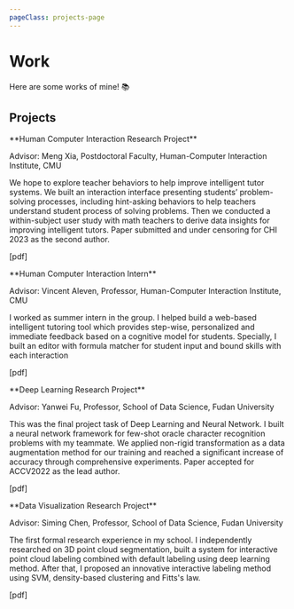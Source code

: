 ```yaml
---
pageClass: projects-page
---
```


# Work

Here are some works of mine! :books:

## Projects

<ProjectCard image="/projects/eqlens.jpg" hideBorder=true>
**Human Computer Interaction Research Project**

 Advisor: Meng Xia, Postdoctoral Faculty, Human-Computer Interaction Institute, CMU

 We hope to explore  teacher behaviors to help improve intelligent tutor systems. We built an interaction interface presenting students’ problem-solving processes, including hint-asking behaviors to help teachers understand student process of solving problems.
 Then we conducted a within-subject user study with math teachers to derive data insights for improving intelligent tutors.
 Paper submitted and under censoring for CHI 2023 as the second author.

[pdf]

</ProjectCard>

<ProjectCard image="/projects/ctat.jpg" hideBorder=true>
**Human Computer Interaction Intern**

  Advisor: Vincent Aleven, Professor, Human-Computer Interaction Institute, CMU

 I worked as summer intern in the group. I  helped build a web-based intelligent tutoring tool which provides step-wise, personalized and immediate feedback based on a cognitive model for students.
  Specially, I built an editor with formula matcher for student input and bound skills with each interaction

[pdf]

</ProjectCard>

<ProjectCard image="/projects/FFDAugmentor.jpg" hideBorder=true>
**Deep Learning Research Project**

  Advisor: Yanwei Fu, Professor, School of Data Science, Fudan University

 This was the final project task of Deep Learning and Neural Network. I  built a neural network framework for few-shot oracle character recognition problems with my teammate.
 We applied non-rigid transformation as a data augmentation method for our training and reached a significant increase of accuracy through comprehensive experiments.
  Paper accepted for ACCV2022 as the lead author.

[pdf]

</ProjectCard>

<ProjectCard image="/projects/onelabeler.jpg" hideBorder=true>
**Data Visualization Research Project**

  Advisor: Siming Chen, Professor, School of Data Science, Fudan University

 The first formal research experience in my school. I independently researched on 3D point cloud segmentation, built a system for interactive point cloud labeling combined with default labeling using deep learning method. After that, I proposed an innovative interactive labeling method using SVM, density-based clustering and Fitts's law.

[pdf]

</ProjectCard>

<style lang="stylus">

.projects-page
  background-color #fafbfc

</style>
